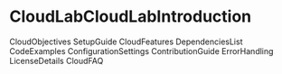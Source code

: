 # CloudLabCloudLabIntroduction
CloudObjectives
SetupGuide
CloudFeatures
DependenciesList
CodeExamples
ConfigurationSettings
ContributionGuide
ErrorHandling
LicenseDetails
CloudFAQ
